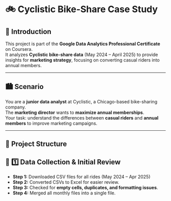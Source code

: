 # 🚲 Cyclistic Bike-Share Case Study

## 📖 Introduction
This project is part of the **Google Data Analytics Professional Certificate** on Coursera.  
It analyzes **Cyclistic bike-share data** (May 2024 – April 2025) to provide insights for **marketing strategy**, focusing on converting casual riders into annual members.

---

## 🏙 Scenario
You are a **junior data analyst** at Cyclistic, a Chicago-based bike-sharing company.  
The **marketing director** wants to **maximize annual memberships**.  
Your task: understand the differences between **casual riders** and **annual members** to improve marketing campaigns.

---

## 📂 Project Structure
## 🧹 1️⃣ Data Collection & Initial Review
- **Step 1:** Downloaded CSV files for all rides (May 2024 – Apr 2025)  
- **Step 2:** Converted CSVs to Excel for easier review.  
- **Step 3:** Checked for **empty cells, duplicates, and formatting issues**.  
- **Step 4:** Merged all monthly files into a single file.
